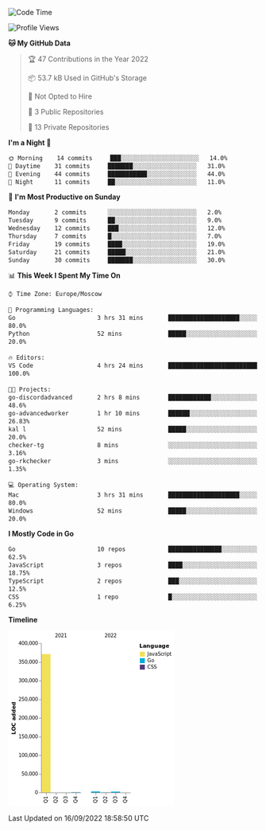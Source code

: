 <!--START_SECTION:waka-->
![Code Time](http://img.shields.io/badge/Code%20Time-411%20hrs%206%20mins-blue)

![Profile Views](http://img.shields.io/badge/Profile%20Views-0-blue)

**🐱 My GitHub Data** 

> 🏆 47 Contributions in the Year 2022
 > 
> 📦 53.7 kB Used in GitHub's Storage 
 > 
> 🚫 Not Opted to Hire
 > 
> 📜 3 Public Repositories 
 > 
> 🔑 13 Private Repositories  
 > 
**I'm a Night 🦉** 

```text
🌞 Morning    14 commits     ███░░░░░░░░░░░░░░░░░░░░░░   14.0% 
🌆 Daytime    31 commits     ███████░░░░░░░░░░░░░░░░░░   31.0% 
🌃 Evening    44 commits     ███████████░░░░░░░░░░░░░░   44.0% 
🌙 Night      11 commits     ██░░░░░░░░░░░░░░░░░░░░░░░   11.0%

```
📅 **I'm Most Productive on Sunday** 

```text
Monday       2 commits      ░░░░░░░░░░░░░░░░░░░░░░░░░   2.0% 
Tuesday      9 commits      ██░░░░░░░░░░░░░░░░░░░░░░░   9.0% 
Wednesday    12 commits     ███░░░░░░░░░░░░░░░░░░░░░░   12.0% 
Thursday     7 commits      █░░░░░░░░░░░░░░░░░░░░░░░░   7.0% 
Friday       19 commits     ████░░░░░░░░░░░░░░░░░░░░░   19.0% 
Saturday     21 commits     █████░░░░░░░░░░░░░░░░░░░░   21.0% 
Sunday       30 commits     ███████░░░░░░░░░░░░░░░░░░   30.0%

```


📊 **This Week I Spent My Time On** 

```text
⌚︎ Time Zone: Europe/Moscow

💬 Programming Languages: 
Go                       3 hrs 31 mins       ████████████████████░░░░░   80.0% 
Python                   52 mins             █████░░░░░░░░░░░░░░░░░░░░   20.0%

🔥 Editors: 
VS Code                  4 hrs 24 mins       █████████████████████████   100.0%

🐱‍💻 Projects: 
go-discordadvanced       2 hrs 8 mins        ████████████░░░░░░░░░░░░░   48.6% 
go-advancedworker        1 hr 10 mins        ██████░░░░░░░░░░░░░░░░░░░   26.83% 
kal l                    52 mins             █████░░░░░░░░░░░░░░░░░░░░   20.0% 
checker-tg               8 mins              ░░░░░░░░░░░░░░░░░░░░░░░░░   3.16% 
go-rkchecker             3 mins              ░░░░░░░░░░░░░░░░░░░░░░░░░   1.35%

💻 Operating System: 
Mac                      3 hrs 31 mins       ████████████████████░░░░░   80.0% 
Windows                  52 mins             █████░░░░░░░░░░░░░░░░░░░░   20.0%

```

**I Mostly Code in Go** 

```text
Go                       10 repos            ███████████████░░░░░░░░░░   62.5% 
JavaScript               3 repos             ████░░░░░░░░░░░░░░░░░░░░░   18.75% 
TypeScript               2 repos             ███░░░░░░░░░░░░░░░░░░░░░░   12.5% 
CSS                      1 repo              █░░░░░░░░░░░░░░░░░░░░░░░░   6.25%

```


**Timeline**

![Chart not found](https://raw.githubusercontent.com/jeezft/jeezft/main/charts/bar_graph.png) 


 Last Updated on 16/09/2022 18:58:50 UTC
<!--END_SECTION:waka-->
